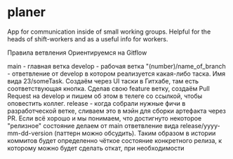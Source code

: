 # planer
App for communication inside of small working groups. Helpful for the heads of shift-workers and as a useful info for workers.


Правила ветвления
Ориентируемся на Gitflow

main - главная ветка
develop - рабочая ветка
"(number)/name_of_branch - ответвление от develop в котором реализуется какая-либо таска. Имя вида 23/someTask. Создаём через UI таски в Гитхабе, там есть соответствующая кнопка.
Сделав свою feature ветку, создаём Pull Request на develop и пишем об этом в телеге со ссылкой, чтобы оповестить коллег.
release - когда собрали нужные фичи в разработческой ветке, сливаем это в мэйн для сборки артефакта через PR. Если всё хорошо и мы понимаем, что достигнуто некоторое "релизное" состояние делаем от main ответвление вида release/yyyy-mm-dd-version (паттерн можно обсудить). Таким образом в истории коммитов будет определенно чёткое состояние конкретного релиза, к которому можно будет сделать откат, при необходимости
